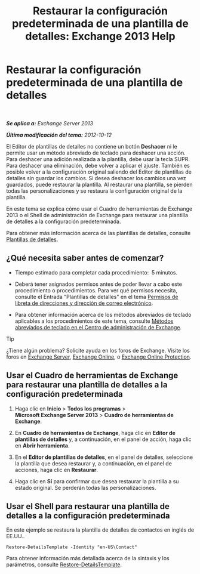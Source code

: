 ﻿---
title: 'Restaurar la configuración predeterminada de una plantilla de detalles: Exchange 2013 Help'
TOCTitle: Restaurar la configuración predeterminada de una plantilla de detalles
ms:assetid: 84c5f49b-614d-4f0e-8701-0979a2eb90bf
ms:mtpsurl: https://technet.microsoft.com/es-es/library/Bb232102(v=EXCHG.150)
ms:contentKeyID: 49895749
ms.date: 05/22/2018
mtps_version: v=EXCHG.150
ms.translationtype: MT
---

# Restaurar la configuración predeterminada de una plantilla de detalles

 

_**Se aplica a:** Exchange Server 2013_

_**Última modificación del tema:** 2012-10-12_

El Editor de plantillas de detalles no contiene un botón **Deshacer** ni le permite usar un método abreviado de teclado para deshacer una acción. Para deshacer una adición realizada a la plantilla, debe usar la tecla SUPR. Para deshacer una eliminación, debe volver a aplicar el ajuste. También es posible volver a la configuración original saliendo del Editor de plantillas de detalles sin guardar los cambios. Si desea deshacer los cambios una vez guardados, puede restaurar la plantilla. Al restaurar una plantilla, se pierden todas las personalizaciones y se restaura la configuración original de la plantilla.

En este tema se explica cómo usar el Cuadro de herramientas de Exchange 2013 o el Shell de administración de Exchange para restaurar una plantilla de detalles a la configuración predeterminada.

Para obtener más información acerca de las plantillas de detalles, consulte [Plantillas de detalles](details-templates-exchange-2013-help.md).

## ¿Qué necesita saber antes de comenzar?

  - Tiempo estimado para completar cada procedimiento:  5 minutos.

  - Deberá tener asignados permisos antes de poder llevar a cabo este procedimiento o procedimientos. Para ver qué permisos necesita, consulte el Entrada "Plantillas de detalles" en el tema [Permisos de libreta de direcciones y dirección de correo electrónico](email-address-and-address-book-permissions-exchange-2013-help.md).

  - Para obtener información acerca de los métodos abreviados de teclado aplicables a los procedimientos de este tema, consulte [Métodos abreviados de teclado en el Centro de administración de Exchange](keyboard-shortcuts-in-the-exchange-admin-center-exchange-online-protection-help.md).


> [!TIP]
> ¿Tiene algún problema? Solicite ayuda en los foros de Exchange. Visite los foros en <A href="https://go.microsoft.com/fwlink/p/?linkid=60612">Exchange Server</A>, <A href="https://go.microsoft.com/fwlink/p/?linkid=267542">Exchange Online</A>, o <A href="https://go.microsoft.com/fwlink/p/?linkid=285351">Exchange Online Protection</A>.



## Usar el Cuadro de herramientas de Exchange para restaurar una plantilla de detalles a la configuración predeterminada

1.  Haga clic en **Inicio** \> **Todos los programas** \> **Microsoft Exchange Server 2013** \> **Cuadro de herramientas de Exchange**.

2.  En **Cuadro de herramientas de Exchange**, haga clic en **Editor de plantillas de detalles** y, a continuación, en el panel de acción, haga clic en **Abrir herramienta**.

3.  En el **Editor de plantillas de detalles**, en el panel de detalles, seleccione la plantilla que desea restaurar y, a continuación, en el panel de acciones, haga clic en **Restaurar**.

4.  Haga clic en **Sí** para confirmar que desea restaurar la plantilla a su estado original. Se perderán todas las personalizaciones.

## Usar el Shell para restaurar una plantilla de detalles a la configuración predeterminada

En este ejemplo se restaura la plantilla de detalles de contactos en inglés de EE.UU..

    Restore-DetailsTemplate -Identity "en-US\Contact"

Para obtener información más detallada acerca de la sintaxis y los parámetros, consulte [Restore-DetailsTemplate](https://technet.microsoft.com/es-es/library/bb125188\(v=exchg.150\)).


